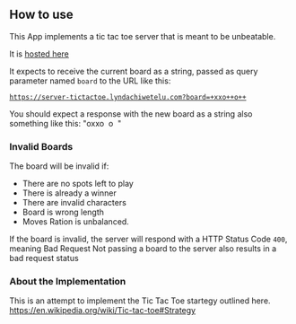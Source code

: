 ## How to use 
This App implements a tic tac toe server that is meant to be unbeatable.

It is [hosted here](https://server-tictactoe.lyndachiwetelu.com/) 

It expects to receive the current board as a string, passed as query parameter named `board` to the URL like this:

[`https://server-tictactoe.lyndachiwetelu.com?board=+xxo++o++`](https://server-tictactoe.lyndachiwetelu.com?board=+xxo++o++)

You should expect a response with the new board as a string also something like this:
"oxxo&nbsp;&nbsp;o&nbsp;&nbsp;"

### Invalid Boards

The board will be invalid if:
- There are no spots left to play
- There is already a winner
- There are invalid characters
- Board is wrong length
- Moves Ration is unbalanced.

If the board is invalid, the server will respond with a HTTP Status Code `400`, meaning Bad Request
Not passing a board to the server also results in a bad request status

### About the Implementation

This is an attempt to implement the Tic Tac Toe startegy outlined here.
https://en.wikipedia.org/wiki/Tic-tac-toe#Strategy


